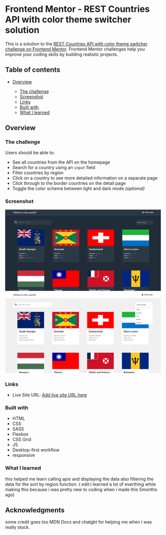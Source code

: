# Frontend Mentor - REST Countries API with color theme switcher solution

This is a solution to the [REST Countries API with color theme switcher challenge on Frontend Mentor](https://www.frontendmentor.io/challenges/rest-countries-api-with-color-theme-switcher-5cacc469fec04111f7b848ca). Frontend Mentor challenges help you improve your coding skills by building realistic projects.

## Table of contents

- [Overview](#overview)

  - [The challenge](#the-challenge)
  - [Screenshot](#screenshot)
  - [Links](#links)
  - [Built with](#built-with)
  - [What I learned](#what-i-learned)

## Overview

### The challenge

Users should be able to:

- See all countries from the API on the homepage
- Search for a country using an `input` field
- Filter countries by region
- Click on a country to see more detailed information on a separate page
- Click through to the border countries on the detail page
- Toggle the color scheme between light and dark mode _(optional)_

### Screenshot

![](./imgs/countryApi.png)
![](./imgs/im2.png)

### Links

- Live Site URL: [Add live site URL here](https://countries-api-hugo.netlify.app/)

### Built with

- HTML
- CSS
- SASS
- Flexbox
- CSS Grid
- JS
- Desktop-first workflow
- responsive

### What I learned

this helped me learn calling apis and displaying the data also filtering the data for the sort by region function.
( edit:i learned a lot of everthing while making this because i was pretty new to coding when i made this 5months ago)

## Acknowledgments

some credit goes too MDN Docs and chatgbt for helping me when i was really stuck.
